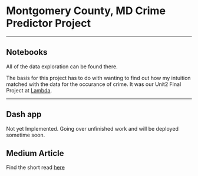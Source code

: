 # Montgomery County, MD Crime Predictor Project

---

## Notebooks

All of the data exploration can be found there.

The basis for this project has to do with wanting to find out how my intuition matched with the data for the occurance of crime.
It was our Unit2 Final Project at [Lambda](https://lambdaschool.com/).

---

## Dash app

Not yet Implemented. Going over unfinished work and will be deployed sometime soon.


## Medium Article

Find the short read [here](https://medium.com/@yonipineda1010/predicting-type-of-crime-in-montgomery-county-md-26a4b375948)
